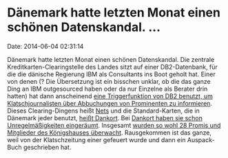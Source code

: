 Dänemark hatte letzten Monat einen schönen Datenskandal. \...
=============================================================

Date: 2014-06-04 02:31:14

Dänemark hatte letzten Monat einen schönen Datenskandal. Die zentrale
Kreditkarten-Clearingstelle des Landes sitzt auf einer DB2-Datenbank,
für die die dänische Regierung IBM als Consultants ins Boot geholt hat.
Einer von denen (? Die Übersetzung ist ein bisschen unklar, ob die das
ganze Ding an IBM outgesourced haben oder da nur Einzelne als Berater
drin hatten) hat dann anscheinend [eine Triggerfunktion von DB2 benutzt,
um Klatschjournalisten über Abbuchungen von Prominenten zu
informieren](http://www.version2.dk/artikel/medie-ibm-ansatte-kendte-til-datalaekage-58177).
Dieses Clearing-Dingens heißt
[Nets](https://en.wikipedia.org/wiki/Nets_Group) und die
Standard-Karten, die in Dänemark jeder benutzt, [heißt
Dankort](https://en.wikipedia.org/wiki/Dankort). Bei [Dankort haben sie
schon Unregelmäßigkeiten
eingeräumt](http://politiken.dk/kultur/medier/ECE2280664/dankort-selskab-ugeblad-kan-have-faaet-oplysninger-af-os/).
Insgesamt [wurden so wohl 28 Promis und Mitglieder des Königshauses
überwacht](http://politiken.dk/kultur/medier/ECE2280441/overblikket-her-er-se-og-hoer-sagens-udvikling-dag-for-dag/).
Rausgekommen ist das ganze, weil von der Klatschzeitung einer gefeuert
wurde und dann ein Auspack-Buch geschrieben hat.
